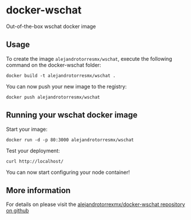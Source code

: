 docker-wschat
======================

Out-of-the-box wschat docker image


Usage
-----

To create the image `alejandrotorresmx/wschat`, execute the following command on the docker-wschat folder:

	docker build -t alejandrotorresmx/wschat .

You can now push your new image to the registry:

	docker push alejandrotorresmx/wschat


Running your wschat docker image
-----------------------------------

Start your image:

	docker run -d -p 80:3000 alejandrotorresmx/wschat

Test your deployment:

	curl http://localhost/

You can now start configuring your node container!


More information
----------------

For details on please visit the [alejandrotorrexmx/docker-wschat repository on github](https://github.com/AlejandroTorresMx)
